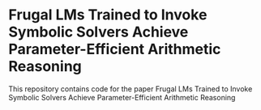 # Frugal LMs Trained to Invoke Symbolic Solvers Achieve Parameter-Efficient Arithmetic Reasoning

This repository contains code for the paper Frugal LMs Trained to Invoke Symbolic Solvers Achieve Parameter-Efficient Arithmetic Reasoning

